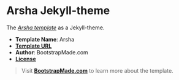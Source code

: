 # Arsha Jekyll-theme

The [*Arsha template*](https://bootstrapmade.com/arsha-free-bootstrap-html-template-corporate/) as a Jekyll-theme.

- **Template Name**: Arsha
- [**Template URL**](https://bootstrapmade.com/arsha-free-bootstrap-html-template-corporate/)
- **Author**: BootstrapMade.com
- [**License**](https://bootstrapmade.com/license/)

> Visit [**BootstrapMade.com**](https://bootstrapmade.com/) to learn more about the template.
